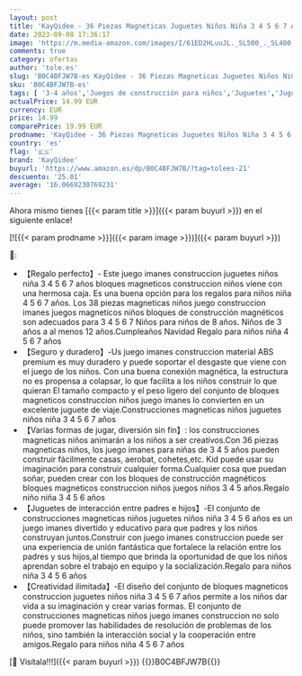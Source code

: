 ```yaml
---
layout: post
title: 'KayQidee - 36 Piezas Magneticas Juguetes Niños Niña 3 4 5 6 7 Años Construcciones Magneticas Niños Bloques Magneticos Construccion Juego Imanes Montessori Cumpleaños Navidad Regalo Niño Niña para 3 4 5 6 Años'
date: 2023-09-08 17:36:17
image: 'https://m.media-amazon.com/images/I/61ED2HLuuJL._SL500_._SL400_.jpg'
comments: true
category: ofertas
author: 'tole.es'
slug: 'B0C4BFJW7B-es KayQidee - 36 Piezas Magneticas Juguetes Niños Niña 3 4 5...'
sku: 'B0C4BFJW7B-es'
tags: [ '3-4 años','Juegos de construcción para niños','Juguetes','Juguetes y juegos','Self Service','Sets de construcción magnéticas','Special Features Stores','kayqidee','navidad','🇪🇸', ]
actualPrice: 14.99 EUR
currency: EUR
price: 14.99
comparePrice: 19.99 EUR
prodname: 'KayQidee - 36 Piezas Magneticas Juguetes Niños Niña 3 4 5 6 7 Años Construcciones Magneticas Niños Bloques Magneticos Construccion Juego Imanes Montessori Cumpleaños Navidad Regalo Niño Niña para 3 4 5 6 Años'
country: 'es'
flag: '🇪🇸'
brand: 'KayQidee'
buyurl: 'https://www.amazon.es/dp/B0C4BFJW7B/?tag=tolees-21'
descuento: '25.01'
average: '16.0669230769231'
---
```


Ahora mismo tienes [{{< param title >}}]({{< param buyurl >}}) en el siguiente enlace!

[![{{< param prodname >}}]({{< param image >}})]({{< param buyurl >}})

🔎:

- 【Regalo perfecto】- Este juego imanes construccion juguetes niños niña 3 4 5 6 7 años bloques magneticos construccion niños viene con una hermosa caja. Es una buena opción para los regalos para niños niña 4 5 6 7 años. Los 38 piezas magneticas niños juego construccion imanes juegos magneticos niños bloques de construcción magnéticos son adecuados para 3 4 5 6 7 Niños para niños de 8 años. Niños de 3 años a al menos 12 años.Cumpleaños Navidad Regalo para niños niña 4 5 6 7 años
- 【Seguro y duradero】-Us juego imanes construccion material ABS premium es muy duradero y puede soportar el desgaste que viene con el juego de los niños. Con una buena conexión magnética, la estructura no es propensa a colapsar, lo que facilita a los niños construir lo que quieran El tamaño compacto y el peso ligero del conjunto de bloques magneticos construccion niños juego imanes lo convierten en un excelente juguete de viaje.Construcciones magneticas niños juguetes niños niña 3 4 5 6 7 años
- 【Varias formas de jugar, diversión sin fin】: los construcciones magneticas niños animarán a los niños a ser creativos.Con 36 piezas magneticas niños, los juego imanes para niñas de 3 4 5 años pueden construir fácilmente casas, aerobat, cohetes,etc. Kid puede usar su imaginación para construir cualquier forma.Cualquier cosa que puedan soñar, pueden crear con los bloques de construcción magnéticos bloques magneticos construccion niños juegos niños 3 4 5 años.Regalo niño niña 3 4 5 6 años
- 【Juguetes de interacción entre padres e hijos】-El conjunto de construcciones magneticas niños juguetes niños niña 3 4 5 6 años es un juego imanes divertido y educativo para que padres y los niños construyan juntos.Construir con juego imanes construccion puede ser una experiencia de unión fantástica que fortalece la relación entre los padres y sus hijos,al tiempo que brinda la oportunidad de que los niños aprendan sobre el trabajo en equipo y la socialización.Regalo para niños niña 3 4 5 6 años
- 【Creatividad ilimitada】-El diseño del conjunto de bloques magneticos construccion juguetes niños niña 3 4 5 6 7 años permite a los niños dar vida a su imaginación y crear varias formas. El conjunto de construcciones magneticas niños juego imanes construccion no solo puede promover las habilidades de resolución de problemas de los niños, sino también la interacción social y la cooperación entre amigos.Regalo para niños niña 4 5 6 7 años

[🛒 Visítala!!!]({{< param buyurl >}})
{{<world>}}B0C4BFJW7B{{</world>}}
